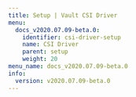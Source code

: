 ```yaml
---
title: Setup | Vault CSI Driver
menu:
  docs_v2020.07.09-beta.0:
    identifier: csi-driver-setup
    name: CSI Driver
    parent: setup
    weight: 20
menu_name: docs_v2020.07.09-beta.0
info:
  version: v2020.07.09-beta.0
---
```


